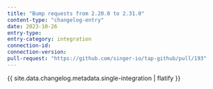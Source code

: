 ```yaml
---
title: "Bump requests from 2.20.0 to 2.31.0"
content-type: "changelog-entry"
date: 2023-10-26
entry-type: 
entry-category: integration
connection-id: 
connection-version: 
pull-request: "https://github.com/singer-io/tap-github/pull/193"
---
```

{{ site.data.changelog.metadata.single-integration | flatify }}